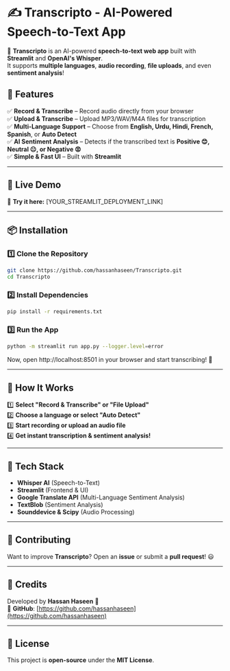 # ✍️ Transcripto - AI-Powered Speech-to-Text App  

🚀 **Transcripto** is an AI-powered **speech-to-text web app** built with **Streamlit** and **OpenAI's Whisper**.  
It supports **multiple languages**, **audio recording**, **file uploads**, and even **sentiment analysis**!  

## 🎯 Features  
✅ **Record & Transcribe** – Record audio directly from your browser  
✅ **Upload & Transcribe** – Upload MP3/WAV/M4A files for transcription  
✅ **Multi-Language Support** – Choose from **English, Urdu, Hindi, French, Spanish**, or **Auto Detect**  
✅ **AI Sentiment Analysis** – Detects if the transcribed text is **Positive 😊, Neutral 😐, or Negative 😡**  
✅ **Simple & Fast UI** – Built with **Streamlit**  

---

## 🚀 Live Demo  
🔗 **Try it here:** [YOUR_STREAMLIT_DEPLOYMENT_LINK]  

---

## 📦 Installation  

### **1️⃣ Clone the Repository**  
```bash
git clone https://github.com/hassanhaseen/Transcripto.git
cd Transcripto
```
### **2️⃣ Install Dependencies**
```bash
pip install -r requirements.txt
```
### **3️⃣ Run the App**
```bash
python -m streamlit run app.py --logger.level=error
```
Now, open http://localhost:8501 in your browser and start transcribing! 🎤

---

## 📜 How It Works  

1️⃣ **Select "Record & Transcribe" or "File Upload"**  
2️⃣ **Choose a language or select "Auto Detect"**  
3️⃣ **Start recording or upload an audio file**  
4️⃣ **Get instant transcription & sentiment analysis!**  

---

## 🔧 Tech Stack  
- **Whisper AI** (Speech-to-Text)  
- **Streamlit** (Frontend & UI)  
- **Google Translate API** (Multi-Language Sentiment Analysis)  
- **TextBlob** (Sentiment Analysis)  
- **Sounddevice & Scipy** (Audio Processing)  

---

## 📌 Contributing  
Want to improve **Transcripto**? Open an **issue** or submit a **pull request**! 😃  

---

## 🎤 Credits  
Developed by **Hassan Haseen** 🚀  
🔗 **GitHub**: [https://github.com/hassanhaseen](https://github.com/hassanhaseen)  

---

## 📝 License  
This project is **open-source** under the **MIT License**.  
